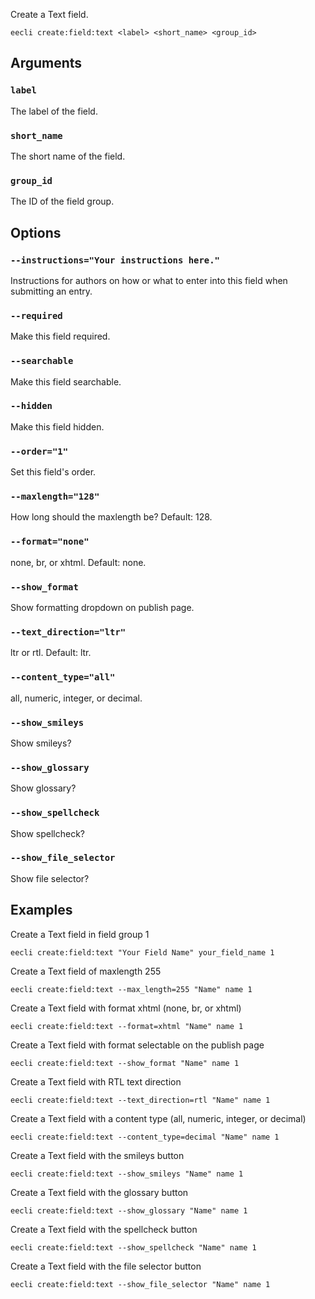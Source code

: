 Create a Text field.

```
eecli create:field:text <label> <short_name> <group_id>
```

## Arguments

### `label`

The label of the field.

### `short_name`

The short name of the field.

### `group_id`

The ID of the field group.

## Options

### `--instructions="Your instructions here."`

Instructions for authors on how or what to enter into this field when submitting an entry.

### `--required`

Make this field required.

### `--searchable`

Make this field searchable.

### `--hidden`

Make this field hidden.

### `--order="1"`

Set this field's order.

### `--maxlength="128"`

How long should the maxlength be? Default: 128.

### `--format="none"`

none, br, or xhtml. Default: none.

### `--show_format`

Show formatting dropdown on publish page.

### `--text_direction="ltr"`

ltr or rtl. Default: ltr.

### `--content_type="all"`

all, numeric, integer, or decimal.

### `--show_smileys`

Show smileys?

### `--show_glossary`

Show glossary?

### `--show_spellcheck`

Show spellcheck?

### `--show_file_selector`

Show file selector?

## Examples

Create a Text field in field group 1

```
eecli create:field:text "Your Field Name" your_field_name 1
```

Create a Text field of maxlength 255

```
eecli create:field:text --max_length=255 "Name" name 1
```

Create a Text field with format xhtml (none, br, or xhtml)

```
eecli create:field:text --format=xhtml "Name" name 1
```

Create a Text field with format selectable on the publish page

```
eecli create:field:text --show_format "Name" name 1
```

Create a Text field with RTL text direction

```
eecli create:field:text --text_direction=rtl "Name" name 1
```

Create a Text field with a content type (all, numeric, integer, or decimal)

```
eecli create:field:text --content_type=decimal "Name" name 1
```

Create a Text field with the smileys button

```
eecli create:field:text --show_smileys "Name" name 1
```

Create a Text field with the glossary button

```
eecli create:field:text --show_glossary "Name" name 1
```

Create a Text field with the spellcheck button

```
eecli create:field:text --show_spellcheck "Name" name 1
```

Create a Text field with the file selector button

```
eecli create:field:text --show_file_selector "Name" name 1
```